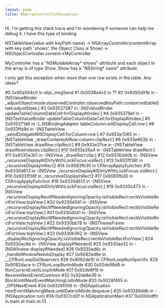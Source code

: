 ```yaml
---
layout: page
title: NSArrayControllerException
---
```


Hi.  I'm getting this stack trace and I'm wondering if someone can help me debug it. I have this type of binding

    
NSTableView(value with keyPath name) ->
    NSArrayController(contentArray with key path 'shows', the Object Class is Show) ->
        NSObjectController.content->MyController


MyController has a "NSMutableArray* shows" attribute and each object in the array is of type Show.
Show has a "NSString* name" attribute.

I only get this exception when more than one row exists in the table.  Any ideas?

    
#0	0x90a594c0 in objc_msgSend
#1	0x0038a4c0 in ??
#2	0x9350d91b in -[NSValueBinder _adjustObject:mode:observedController:observedKeyPath:context:editableState:adjustState:]
#3	0x93537287 in -[NSValueBinder updateTableColumnDataCell:forDisplayAtIndex:]
#4	0x935379ef in -[NSTextValueBinder updateTableColumnDataCell:forDisplayAtIndex:]
#5	0x935371d6 in -[_NSBindingAdaptor tableColumn:willDisplayCell:row:]
#6	0x933ffa9d in -[NSTableView _sendDelegateWillDisplayCell:forColumn:row:]
#7	0x933e7065 in -[NSTableView _drawContentsAtRow:column:clipRect:]
#8	0x933e602b in -[NSTableView drawRow:clipRect:]
#9	0x933e37ce in -[NSTableView drawRowIndexes:clipRect:]
#10	0x933e26a4 in -[NSTableView drawRect:]
#11	0x9330e3b1 in -[NSView _drawRect:clip:]
#12	0x9330d40b in -[NSView _recursiveDisplayAllDirtyWithLockFocus:visRect:]
#13	0x9331f36f in _recursiveDisplayInRect2
#14	0x9083fb30 in CFArrayApplyFunction
#15	0x9330d613 in -[NSView _recursiveDisplayAllDirtyWithLockFocus:visRect:]
#16	0x9331f36f in _recursiveDisplayInRect2
#17	0x9083fb30 in CFArrayApplyFunction
#18	0x9330d613 in -[NSView _recursiveDisplayAllDirtyWithLockFocus:visRect:]
#19	0x9330c473 in -[NSView _recursiveDisplayRectIfNeededIgnoringOpacity:isVisibleRect:rectIsVisibleRectForView:topView:]
#20	0x9330d041 in -[NSView _recursiveDisplayRectIfNeededIgnoringOpacity:isVisibleRect:rectIsVisibleRectForView:topView:]
#21	0x9330d041 in -[NSView _recursiveDisplayRectIfNeededIgnoringOpacity:isVisibleRect:rectIsVisibleRectForView:topView:]
#22	0x9330bb78 in -[NSThemeFrame _recursiveDisplayRectIfNeededIgnoringOpacity:isVisibleRect:rectIsVisibleRectForView:topView:]
#23	0x9330b362 in -[NSView _displayRectIgnoringOpacity:isVisibleRect:rectIsVisibleRectForView:]
#24	0x9330ac8e in -[NSView displayIfNeeded]
#25	0x9330aa32 in -[NSWindow displayIfNeeded]
#26	0x9335ad6c in _handleWindowNeedsDisplay
#27	0x9082ed6e in __CFRunLoopDoObservers
#28	0x9082de10 in CFRunLoopRunSpecific
#29	0x9082dace in CFRunLoopRunInMode
#30	0x92de98d8 in RunCurrentEventLoopInMode
#31	0x92de8f19 in ReceiveNextEventCommon
#32	0x92de8e39 in BlockUntilNextEventMatchingListInMode
#33	0x9328f465 in _DPSNextEvent
#34	0x9328f056 in -[NSApplication nextEventMatchingMask:untilDate:inMode:dequeue:]
#35	0x93288ddb in -[NSApplication run]
#36	0x9327cd2f in NSApplicationMain
#37	0x0000dffc in main at main.m:13

